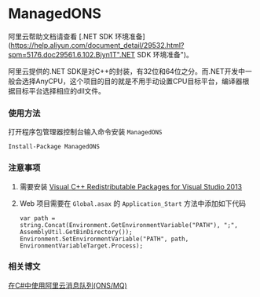 ManagedONS
===========
阿里云帮助文档请查看 [.NET SDK 环境准备](https://help.aliyun.com/document_detail/29532.html?spm=5176.doc29561.6.102.Bjyn1T".NET SDK 环境准备")。

阿里云提供的.NET SDK是对C++的封装，有32位和64位之分。而.NET开发中一般会选择AnyCPU，这个项目的目的就是不用手动设置CPU目标平台，编译器根据目标平台选择相应的dll文件。

### 使用方法

打开程序包管理器控制台输入命令安装 `ManagedONS`
```
Install-Package ManagedONS 
```

### 注意事项

1. 需要安装 [Visual C++ Redistributable Packages for Visual Studio 2013](https://www.microsoft.com/zh-CN/download/details.aspx?id=40784 "Visual C++ Redistributable Packages for Visual Studio 2013")
2. Web 项目需要在 `Global.asax` 的 `Application_Start` 方法中添加如下代码

    ```
	var path = string.Concat(Environment.GetEnvironmentVariable("PATH"), ";", AssemblyUtil.GetBinDirectory());
	Environment.SetEnvironmentVariable("PATH", path, EnvironmentVariableTarget.Process);
    ```
    
### 相关博文

[在C#中使用阿里云消息队列(ONS/MQ)](http://www.darrenfang.com/2016/09/using-aliyun-message-queue-ons-mq-in-c-sharp/ "在C#中使用阿里云消息队列(ONS/MQ)")